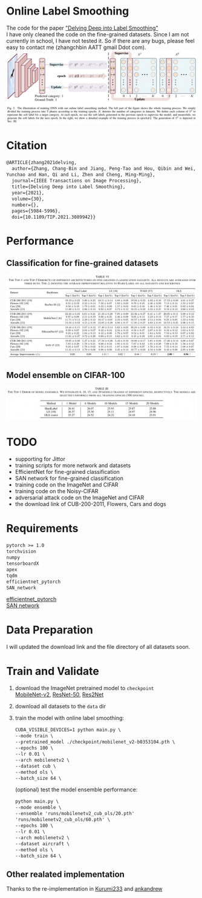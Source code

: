 # Online Label Smoothing
The code for the paper ["Delving Deep into Label Smoothing"](https://arxiv.org/abs/2011.12562)  
I have only cleaned the code on the fine-grained datasets.
Since I am not currently in school, I have not tested it.
So if there are any bugs, please feel easy to contact me (zhangchbin AATT gmail Ddot com).
![avatar](imgs/pipeline.png)

# Citation
```
@ARTICLE{zhang2021delving,
  author={Zhang, Chang-Bin and Jiang, Peng-Tao and Hou, Qibin and Wei, Yunchao and Han, Qi and Li, Zhen and Cheng, Ming-Ming},
  journal={IEEE Transactions on Image Processing}, 
  title={Delving Deep into Label Smoothing}, 
  year={2021},
  volume={30},
  number={},
  pages={5984-5996},
  doi={10.1109/TIP.2021.3089942}}
```

# Performance
## Classification for fine-grained datasets
![avatar](imgs/fine-cls.png)

## Model ensemble on CIFAR-100
![avatar](imgs/ensemble.png)


# TODO
- supporting for Jittor
- training scripts for more network and datasets
- EfficientNet for fine-grained classification
- SAN network for fine-grained classification
- training code on the ImageNet and CIFAR
- training code on the Noisy-CIFAR
- adversarial attack code on the ImageNet and CIFAR
- the download link of CUB-200-2011, Flowers, Cars and dogs

# Requirements
```
pytorch >= 1.0
torchvision
numpy
tensorboardX
apex
tqdm
efficientnet_pytorch
SAN_network
```
[efficientnet_pytorch](https://github.com/lukemelas/EfficientNet-PyTorch)  
[SAN network](https://github.com/hszhao/SAN)

# Data Preparation
I will updated the download link and the file directory of all datasets soon.

# Train and Validate
1. download the ImageNet pretrained model to ```checkpoint```  
   [MobileNet-v2](https://download.pytorch.org/models/mobilenet_v2-b0353104.pth), [ResNet-50](https://download.pytorch.org/models/resnet50-19c8e357.pth), [Res2Net](https://shanghuagao.oss-cn-beijing.aliyuncs.com/res2net/res2net50_26w_8s-2c7c9f12.pth)
2. download all datasets to the ```data``` dir
3. train the model with online label smoothing:  
    ```
    CUDA_VISIBLE_DEVICES=1 python main.py \
	--mode train \
	--pretrained_model ./checkpoint/mobilenet_v2-b0353104.pth \
	--epochs 100 \
	--lr 0.01 \
	--arch mobilenetv2 \
	--dataset cub \
	--method ols \
	--batch_size 64 \
    ```
  
    (optional) test the model ensemble performance:
    ```
    python main.py \
	--mode ensemble \
	--ensemble 'runs/mobilenetv2_cub_ols/20.pth' 'runs/mobilenetv2_cub_ols/60.pth' \
	--epochs 100 \
	--lr 0.01 \
	--arch mobilenetv2 \
	--dataset aircraft \
	--method ols \
	--batch_size 64 \
    ```

## Other realated implementation
Thanks to the re-implementation in [Kurumi233](https://github.com/Kurumi233/OnlineLabelSmoothing) and [ankandrew](https://github.com/ankandrew/online-label-smoothing-pt)
